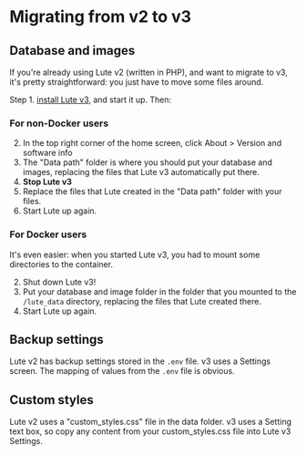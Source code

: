 # Migrating from v2 to v3

## Database and images

If you're already using Lute v2 (written in PHP), and want to migrate to v3, it's pretty straightforward: you just have to move some files around.

Step 1. [install Lute v3](../install/install.md), and start it up.  Then:

### For non-Docker users

2. In the top right corner of the home screen, click About > Version and software info
3. The "Data path" folder is where you should put your database and images, replacing the files that Lute v3 automatically put there.
4. **Stop Lute v3**
5. Replace the files that Lute created in the "Data path" folder with your files.
6. Start Lute up again.

### For Docker users

It's even easier: when you started Lute v3, you had to mount some directories to the container.

2. Shut down Lute v3!
3. Put your database and image folder in the folder that you mounted to the `/lute_data` directory, replacing the files that Lute created there.
6. Start Lute up again.

## Backup settings

Lute v2 has backup settings stored in the `.env` file.  v3 uses a Settings screen. The mapping of values from the `.env` file is obvious.

## Custom styles

Lute v2 uses a "custom_styles.css" file in the data folder.  v3 uses a Setting text box, so copy any content from your custom_styles.css file into Lute v3 Settings.